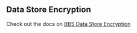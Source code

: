 ## Data Store Encryption

Check out the docs on [BBS Data Store Encryption](https://docs.cloudfoundry.org/adminguide/bbs-encryption-keys.html)
